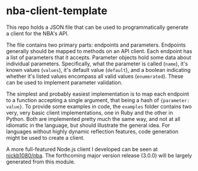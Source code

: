 # nba-client-template

This repo holds a JSON file that can be used to programmatically generate a client for the NBA's API.

The file contains two primary parts: endpoints and parameters. Endpoints generally should be mapped to methods on an API client. Each endpoint has a list of parameters that it accepts. Parameter objects hold some data about individual parameters. Specifically, what the parameter is called (`name`), it's known values (`values`), it's default value (`default`), and a boolean indicating whether it's listed values encompass all valid values (`enumerated`). These can be used to implement parameter validation.

The simplest and probably easiest implementation is to map each endpoint to a function accepting a single argument, that being a hash of `{parameter: value}`. To provide some examples in code, the `examples` folder contains two very, very basic client implementations, one in Ruby and the other in Python. Both are implemented pretty much the same way, and not at all idiomatic in the language, but should illustrate the general idea. For languages without highly dynamic reflection features, code generation might be used to create a client.

A more full-featured Node.js client I developed can be seen at [nickb1080/nba](https://github.com/nickb1080/nba). The forthcoming major version release (3.0.0) will be largely generated from this module.


